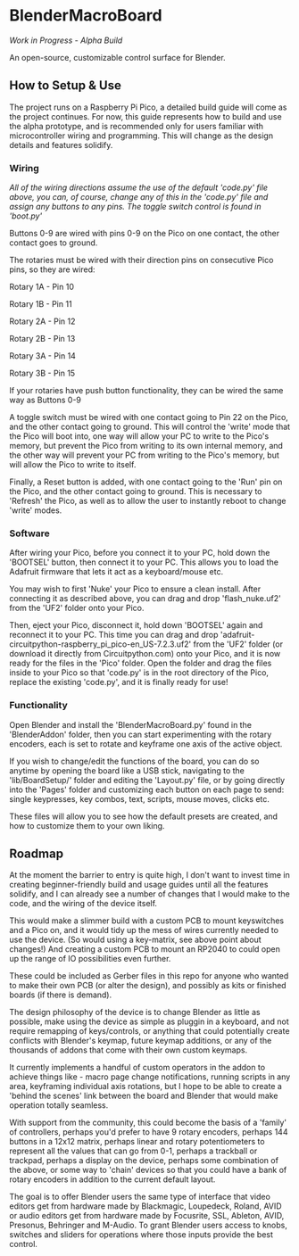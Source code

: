 # BlenderMacroBoard
_Work in Progress - Alpha Build_

An open-source, customizable control surface for Blender.

## How to Setup & Use
The project runs on a Raspberry Pi Pico, a detailed build guide will come as the project continues. For now, this guide represents how to build and use the alpha prototype, and is recommended only for users familiar with microcontroller wiring and programming. This will change as the design details and features solidify.

### Wiring
_All of the wiring directions assume the use of the default 'code.py' file above, you can, of course, change any of this in the 'code.py' file and assign any buttons to any pins. The toggle switch control is found in 'boot.py'_

Buttons 0-9 are wired with pins 0-9 on the Pico on one contact, the other contact goes to ground.

The rotaries must be wired with their direction pins on consecutive Pico pins, so they are wired:

Rotary 1A - Pin 10

Rotary 1B - Pin 11

Rotary 2A - Pin 12

Rotary 2B - Pin 13

Rotary 3A - Pin 14

Rotary 3B - Pin 15

If your rotaries have push button functionality, they can be wired the same way as Buttons 0-9

A toggle switch must be wired with one contact going to Pin 22 on the Pico, and the other contact going to ground. This will control the 'write' mode that the Pico will boot into, one way will allow your PC to write to the Pico's memory, but prevent the Pico from writing to its own internal memory, and the other way will prevent your PC from writing to the Pico's memory, but will allow the Pico to write to itself.

Finally, a Reset button is added, with one contact going to the 'Run' pin on the Pico, and the other contact going to ground. This is necessary to 'Refresh' the Pico, as well as to allow the user to instantly reboot to change 'write' modes.

### Software
After wiring your Pico, before you connect it to your PC, hold down the 'BOOTSEL' button, then connect it to your PC. This allows you to load the Adafruit firmware that lets it act as a keyboard/mouse etc.

You may wish to first 'Nuke' your Pico to ensure a clean install. After connecting it as described above, you can drag and drop 'flash_nuke.uf2' from the 'UF2' folder onto your Pico.

Then, eject your Pico, disconnect it, hold down 'BOOTSEL' again and reconnect it to your PC. This time you can drag and drop 'adafruit-circuitpython-raspberry_pi_pico-en_US-7.2.3.uf2' from the 'UF2' folder (or download it directly from Circuitpython.com) onto your Pico, and it is now ready for the files in the 'Pico' folder. Open the folder and drag the files inside to your Pico so that 'code.py' is in the root directory of the Pico, replace the existing 'code.py', and it is finally ready for use!

### Functionality
Open Blender and install the 'BlenderMacroBoard.py' found in the 'BlenderAddon' folder, then you can start experimenting with the rotary encoders, each is set to rotate and keyframe one axis of the active object.

If you wish to change/edit the functions of the board, you can do so anytime by opening the board like a USB stick, navigating to the 'lib/BoardSetup/' folder and editing the 'Layout.py' file, or by going directly into the 'Pages' folder and customizing each button on each page to send: single keypresses, key combos, text, scripts, mouse moves, clicks etc.

These files will allow you to see how the default presets are created, and how to customize them to your own liking.

## Roadmap
At the moment the barrier to entry is quite high, I don't want to invest time in creating beginner-friendly build and usage guides until all the features solidify, and I can already see a number of changes that I would make to the code, and the wiring of the device itself.

This would make a slimmer build with a custom PCB to mount keyswitches and a Pico on, and it would tidy up the mess of wires currently needed to use the device. (So would using a key-matrix, see above point about changes!) And creating a custom PCB to mount an RP2040 to could open up the range of IO possibilities even further.

These could be included as Gerber files in this repo for anyone who wanted to make their own PCB (or alter the design), and possibly as kits or finished boards (if there is demand).

The design philosophy of the device is to change Blender as little as possible, make using the device as simple as pluggin in a keyboard, and not require remapping of keys/controls, or anything that could potentially create conflicts with Blender's keymap, future keymap additions, or any of the thousands of addons that come with their own custom keymaps.

It currently implements a handful of custom operators in the addon to achieve things like - macro page change notifications, running scripts in any area, keyframing individual axis rotations, but I hope to be able to create a 'behind the scenes' link between the board and Blender that would make operation totally seamless.

With support from the community, this could become the basis of a 'family' of controllers, perhaps you'd prefer to have 9 rotary encoders, perhaps 144 buttons in a 12x12 matrix, perhaps linear and rotary potentiometers to represent all the values that can go from 0-1, perhaps a trackball or trackpad, perhaps a display on the device, perhaps some combination of the above, or some way to 'chain' devices so that you could have a bank of rotary encoders in addition to the current default layout.

The goal is to offer Blender users the same type of interface that video editors get from hardware made by Blackmagic, Loupedeck, Roland, AVID or audio editors get from hardware made by Focusrite, SSL, Ableton, AVID, Presonus, Behringer and M-Audio. To grant Blender users access to knobs, switches and sliders for operations where those inputs provide the best control.
